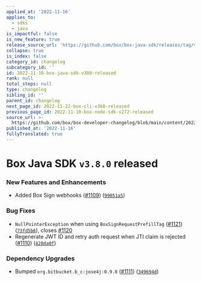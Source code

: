 ```yaml
---
applied_at: '2022-11-16'
applies_to:
  - sdks
  - java
is_impactful: false
is_new_feature: true
release_source_url: 'https://github.com/box/box-java-sdk/releases/tag/v3.8.0'
collapse: true
is_index: false
category_id: changelog
subcategory_id: ''
id: 2022-11-16-box-java-sdk-v380-released
rank: null
total_steps: null
type: changelog
sibling_id: ''
parent_id: changelog
next_page_id: 2022-11-22-box-cli-v360-released
previous_page_id: 2022-11-10-box-node-sdk-v272-released
source_url: >-
  https://github.com/box/box-developer-changelog/blob/main/content/2022/11-16-box-java-sdk-v380-released.md
published_at: '2022-11-16'
fullyTranslated: true
---
```

# Box Java SDK `v3.8.0` released

### New Features and Enhancements

* Added Box Sign webhooks ([#1109][1]) ([`99051a5`][2])

### Bug Fixes

* `NullPointerException` when using `BoxSignRequestPrefillTag` ([#1121][3]) ([`73fd5b6`][4]), closes [#1120][5]
* Regenerate JWT ID and retry auth request when JTI claim is rejected ([#1110][6]) ([`420da0f`][7])

### Dependency Upgrades

* Bumped `org.bitbucket.b_c:jose4j:0.9.0` ([#1111][8]) ([`349694d`][9])

[1]: https://github.com/box/box-java-sdk/issues/1109

[2]: https://github.com/box/box-java-sdk/commit/99051a575f120a8c0939359c1f4875b16b98b7f0

[3]: https://github.com/box/box-java-sdk/issues/1121

[4]: https://github.com/box/box-java-sdk/commit/73fd5b6e6e40f7e79b385edf46b8eee5ff612ace

[5]: https://github.com/box/box-java-sdk/issues/1120

[6]: https://github.com/box/box-java-sdk/issues/1110

[7]: https://github.com/box/box-java-sdk/commit/420da0f2c80bfe8cfbaba4fa8dec4826c4cb6337

[8]: https://github.com/box/box-java-sdk/issues/1111

[9]: https://github.com/box/box-java-sdk/commit/349694ddcfeb701a9ecdfd5ae555d49bea4d1030
